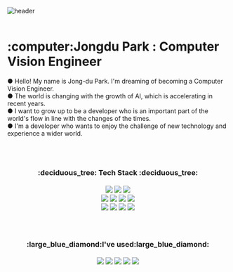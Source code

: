 ![header](https://capsule-render.vercel.app/api?type=Waving&color=auto&height=200&section=header&text=My%20Vision🎨&fontSize=70)
<br><br>
<h1>:computer:Jongdu Park : Computer Vision Engineer</h1>

● Hello! My name is Jong-du Park. I'm dreaming of becoming a Computer Vision Engineer.<br>
● The world is changing with the growth of AI, which is accelerating in recent years.<br>
● I want to grow up to be a developer who is an important part of the world's flow in line with the changes of the times. <br>
● I'm a developer who wants to enjoy the challenge of new technology and experience a wider world. <br>

<br><br>
<h3 align="center"> :deciduous_tree: Tech Stack :deciduous_tree:
<br><br>
<img src="https://img.shields.io/badge/Python-3776AB?style=flat-square&logo=Python&logoColor=white" />
<img src="https://img.shields.io/badge/C-A8B9CC?style=flat-square&logo=C&logoColor=white" />
<img src="https://img.shields.io/badge/Opencv-5C3EE8?style=flat-square&logo=Opencv&logoColor=white" /><br>
<img src="https://img.shields.io/badge/Numpy-013243?style=flat-square&logo=Numpy&logoColor=white" />
<img src="https://img.shields.io/badge/Pandas-150458?style=flat-square&logo=Pandas&logoColor=white" />
<img src="https://img.shields.io/badge/TensorFlow-FF6F00?style=flat-square&logo=TensorFlow&logoColor=white" />
<img src="https://img.shields.io/badge/PyTorch-EE4C2C?style=flat-square&logo=PyTorch&logoColor=white" /><br>
<img src="https://img.shields.io/badge/Keras-D00000?style=flat-square&logo=Keras&logoColor=white" />
<img src="https://img.shields.io/badge/MySQL-4479A1?style=flat-square&logo=MySQL&logoColor=white" />
<img src="https://img.shields.io/badge/MariaDB-003545?style=flat-square&logo=MariaDB&logoColor=white" />
<img src="https://img.shields.io/badge/Flask-000000?style=flat-square&logo=Flask&logoColor=white" />
<br><br><br>
  
<h3 align="center">:large_blue_diamond:I've used:large_blue_diamond:
<br><br>
<img src="https://img.shields.io/badge/Git-F05032?style=flat-square&logo=Git&logoColor=white" />
<img src="https://img.shields.io/badge/GitHub-181717?style=flat-square&logo=GitHub&logoColor=white" />
<img src="https://img.shields.io/badge/Blog-FF5722?style=flat-square&logo=Blogger&logoColor=white" />
<img src="https://img.shields.io/badge/Visual Studio Code-007ACC?style=flat-square&logo=Visual Studio Code&logoColor=white" />
<img src="https://img.shields.io/badge/PyCharm-000000?style=flat-square&logo=PyCharm&logoColor=white" />
